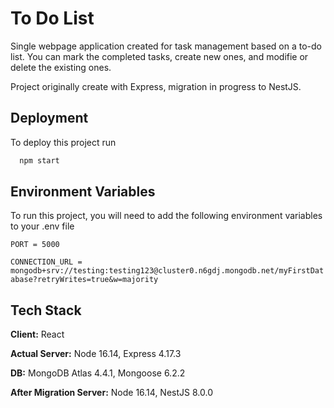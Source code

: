 # To Do List 
Single webpage application created for task management based on a to-do list. You can mark the completed tasks, create new ones, and modifie or delete the existing ones.

Project originally create with Express, migration in progress to NestJS.
## Deployment

To deploy this project run

```bash
  npm start
```


## Environment Variables

To run this project, you will need to add the following environment variables to your .env file

`PORT = 5000`

`CONNECTION_URL = mongodb+srv://testing:testing123@cluster0.n6gdj.mongodb.net/myFirstDatabase?retryWrites=true&w=majority`


## Tech Stack

**Client:** React

**Actual Server:** Node 16.14, Express 4.17.3

**DB:** MongoDB Atlas 4.4.1, Mongoose 6.2.2

**After Migration Server:** Node 16.14, NestJS 8.0.0
